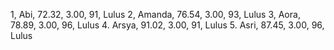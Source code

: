 1, Abi, 72.32, 3.00, 91, Lulus
2, Amanda, 76.54, 3.00, 93, Lulus
3, Aora, 78.89, 3.00, 96, Lulus
4. Arsya, 91.02, 3.00, 91, Lulus
5. Asri, 87.45, 3.00, 96, Lulus
